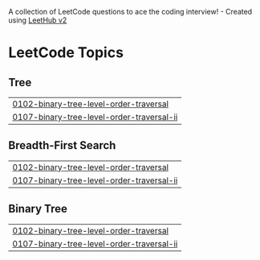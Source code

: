 A collection of LeetCode questions to ace the coding interview! - Created using [LeetHub v2](https://github.com/arunbhardwaj/LeetHub-2.0)
<!---LeetCode Topics Start-->
# LeetCode Topics
## Tree
|  |
| ------- |
| [0102-binary-tree-level-order-traversal](https://github.com/Vaibhav9368/HWI-prep/tree/master/0102-binary-tree-level-order-traversal) |
| [0107-binary-tree-level-order-traversal-ii](https://github.com/Vaibhav9368/HWI-prep/tree/master/0107-binary-tree-level-order-traversal-ii) |
## Breadth-First Search
|  |
| ------- |
| [0102-binary-tree-level-order-traversal](https://github.com/Vaibhav9368/HWI-prep/tree/master/0102-binary-tree-level-order-traversal) |
| [0107-binary-tree-level-order-traversal-ii](https://github.com/Vaibhav9368/HWI-prep/tree/master/0107-binary-tree-level-order-traversal-ii) |
## Binary Tree
|  |
| ------- |
| [0102-binary-tree-level-order-traversal](https://github.com/Vaibhav9368/HWI-prep/tree/master/0102-binary-tree-level-order-traversal) |
| [0107-binary-tree-level-order-traversal-ii](https://github.com/Vaibhav9368/HWI-prep/tree/master/0107-binary-tree-level-order-traversal-ii) |
<!---LeetCode Topics End-->